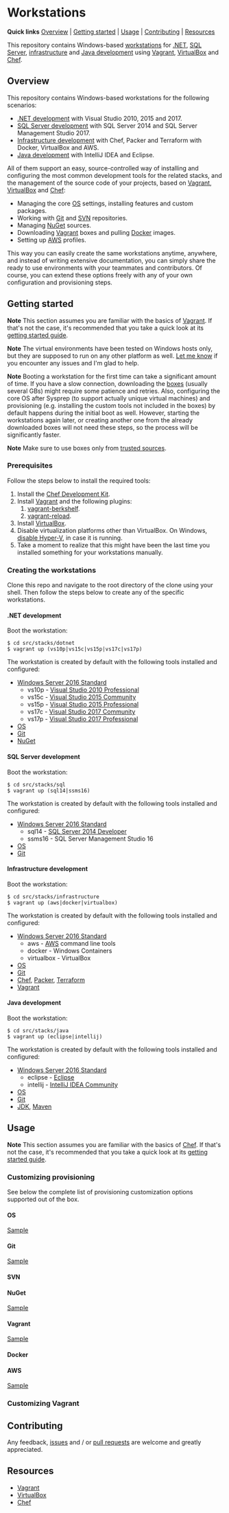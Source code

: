 # Workstations

<!--
TODO: os machines
TODO: no links in first paragraph
-->

**Quick links** [Overview] | [Getting started] | [Usage] | [Contributing] | [Resources]  

This repository contains Windows-based [workstations][Overview] for [.NET][.NET development], [SQL Server][SQL Server development], [infrastructure][Infrastructure development] and [Java development] using [Vagrant][VagrantHome], [VirtualBox][VirtualBoxHome] and [Chef][ChefHome].

## Overview

This repository contains Windows-based workstations for the following scenarios:

* [.NET development] with Visual Studio 2010, 2015 and 2017.
* [SQL Server development] with SQL Server 2014 and SQL Server Management Studio 2017.
* [Infrastructure development] with Chef, Packer and Terraform with Docker, VirtualBox and AWS.
* [Java development] with IntelliJ IDEA and Eclipse.

All of them support an easy, source-controlled way of installing and configuring the most common development tools for the related stacks, and the management of the source code of your projects, based on [Vagrant][VagrantHome], [VirtualBox][VirtualBoxHome] and [Chef][ChefHome]:

* Managing the core [OS] settings, installing features and custom packages.
* Working with [Git] and [SVN] repositories.
* Managing [NuGet] sources.
* Downloading [Vagrant] boxes and pulling [Docker] images.
* Setting up [AWS] profiles.

This way you can easily create the same workstations anytime, anywhere, and instead of writing extensive documentation, you can simply share the ready to use environments with your teammates and contributors. Of course, you can extend these options freely with any of your own configuration and provisioning steps.

[Overview]: #overview

## Getting started

**Note** This section assumes you are familiar with the basics of [Vagrant][VagrantHome]. If that's not the case, it's recommended that you take a quick look at its [getting started guide][VagrantGettingStarted].  

**Note** The virtual environments have been tested on Windows hosts only, but they are supposed to run on any other platform as well. [Let me know][Contributing] if you encounter any issues and I'm glad to help.  

**Note** Booting a workstation for the first time can take a significant amount of time. If you have a slow connection, downloading the [boxes][AtlasBoxes] (usually several GBs) might require some patience and retries. Also, configuring the core OS after Sysprep (to support actually unique virtual machines) and provisioning (e.g. installing the custom tools not included in the boxes) by default happens during the initial boot as well. However, starting the workstations again later, or creating another one from the already downloaded boxes will not need these steps, so the process will be significantly faster.  

**Note** Make sure to use boxes only from [trusted sources][PackerOverview].  

[Getting started]: #getting-started
[VagrantGettingStarted]: https://www.vagrantup.com/intro/getting-started/index.html
[AtlasBoxes]: https://atlas.hashicorp.com/gusztavvargadr
[PackerOverview]: https://github.com/gusztavvargadr/packer#overview

### Prerequisites

Follow the steps below to install the required tools:

1. Install the [Chef Development Kit][ChefDKInstallation].
1. Install [Vagrant][VagrantInstallation] and the following plugins:
    1. [vagrant-berkshelf][VagrantBerkshelfInstallation].
    1. [vagrant-reload][VagrantReloadInstallation].
1. Install [VirtualBox][VirtualBoxInstallation].
1. Disable virtualization platforms other than VirtualBox. On Windows, [disable Hyper-V][HyperVDisable], in case it is running.
1. Take a moment to realize that this might have been the last time you installed something for your workstations manually.

[VagrantInstallation]: https://www.vagrantup.com/docs/installation/
[VagrantBerkshelfInstallation]: https://github.com/berkshelf/vagrant-berkshelf#installation
[VagrantReloadInstallation]: https://github.com/aidanns/vagrant-reload#installation
[VirtualBoxInstallation]: https://www.virtualbox.org/wiki/Downloads
[ChefDKInstallation]: https://downloads.chef.io/chef-dk/
[HyperVDisable]: https://blogs.technet.microsoft.com/gmarchetti/2008/12/07/turning-hyper-v-on-and-off/

### Creating the workstations

Clone this repo and navigate to the root directory of the clone using your shell. Then follow the steps below to create any of the specific workstations.

#### .NET development

Boot the workstation:

```
$ cd src/stacks/dotnet
$ vagrant up (vs10p|vs15c|vs15p|vs17c|vs17p)
```

The workstation is created by default with the following tools installed and configured:

* [Windows Server 2016 Standard][w16s]
  * vs10p - [Visual Studio 2010 Professional][w16s-vs10p]
  * vs15c - [Visual Studio 2015 Community][w16s-vs15c]
  * vs15p - [Visual Studio 2015 Professional][w16s-vs15p]
  * vs17c - [Visual Studio 2017 Community][w16s-vs17c]
  * vs17p - [Visual Studio 2017 Professional][w16s-vs17p]
* [OS]
* [Git]
* [NuGet]

[.NET development]: #net-development
[w16s]: https://atlas.hashicorp.com/gusztavvargadr/boxes/w16s
[w16s-vs10p]: https://atlas.hashicorp.com/gusztavvargadr/boxes/w16s-vs10p
[w16s-vs15c]: https://atlas.hashicorp.com/gusztavvargadr/boxes/w16s-vs15c
[w16s-vs15p]: https://atlas.hashicorp.com/gusztavvargadr/boxes/w16s-vs15p
[w16s-vs17c]: https://atlas.hashicorp.com/gusztavvargadr/boxes/w16s-vs17c
[w16s-vs17p]: https://atlas.hashicorp.com/gusztavvargadr/boxes/w16s-vs17p

#### SQL Server development

Boot the workstation:

```
$ cd src/stacks/sql
$ vagrant up (sql14|ssms16)
```

The workstation is created by default with the following tools installed and configured:

* [Windows Server 2016 Standard][w16s]
  * sql14 - [SQL Server 2014 Developer][w16s-sql14d]
  * ssms16 - SQL Server Management Studio 16
* [OS]
* [Git]

[SQL Server development]: #sql-server-development
[w16s-sql14d]: https://atlas.hashicorp.com/gusztavvargadr/boxes/w16s-sql14d

#### Infrastructure development

Boot the workstation:

```
$ cd src/stacks/infrastructure
$ vagrant up (aws|docker|virtualbox)
```

The workstation is created by default with the following tools installed and configured:

* [Windows Server 2016 Standard][w16s]
  * aws - [AWS] command line tools
  * docker - Windows Containers
  * virtualbox - VirtualBox
* [OS]
* [Git]
* [Chef][ChefHome], [Packer], [Terraform]
* [Vagrant]

[Infrastructure development]: #infrastructure-development
[Packer]: https://chocolatey.org/packages/packer
[Terraform]: https://chocolatey.org/packages/terraform

#### Java development

Boot the workstation:

```
$ cd src/stacks/java
$ vagrant up (eclipse|intellij)
```

The workstation is created by default with the following tools installed and configured:

* [Windows Server 2016 Standard][w16s]
  * eclipse - [Eclipse]
  * intellij - [IntelliJ IDEA Community]
* [OS]
* [Git]
* [JDK], [Maven]

[Java development]: #java-development
[JavaDevelopmentBox]: https://atlas.hashicorp.com/gusztavvargadr/boxes/w16s
[JDK]: https://chocolatey.org/packages/jdk8
[Maven]: https://chocolatey.org/packages/maven
[Eclipse]: https://chocolatey.org/packages/eclipse
[IntelliJ IDEA Community]: https://chocolatey.org/packages/intellijidea-community

## Usage

**Note** This section assumes you are familiar with the basics of [Chef][ChefHome]. If that's not the case, it's recommended that you take a quick look at its [getting started guide][ChefGettingStarted].  

[ChefGettingStarted]: https://learn.chef.io/tutorials/

### Customizing provisioning

See below the complete list of provisioning customization options supported out of the box. 

#### OS

<!--
  * Configuring locales, time zone and environment variables.
  * Installing OS features.
  * Installing Chocolatey and native packages.
-->

[Sample](https://github.com/gusztavvargadr/workstations/compare/feature/gusztavvargadr#diff-7e49f6a25a93914e472962e1a5f0010e)

[OS]: #os

#### Git

<!--
  * Installing the core Git tools.
  * Configuring Git settings.
  * Cloning public and private repositories.
-->

[Sample](https://github.com/gusztavvargadr/workstations/compare/feature/gusztavvargadr#diff-7e49f6a25a93914e472962e1a5f0010e)

[Git]: #git

#### SVN

<!--
* SVN
  * Installing the core SVN tools.
  * Checking out public and private repositories.
-->

[SVN]: #svn

#### NuGet

<!--
* NuGet
  * Installing the core NuGet tools.
  * Adding public and private package sources.
-->

[Sample](https://github.com/gusztavvargadr/workstations/compare/feature/gusztavvargadr#diff-51ab84789bf0abb34b3507eceac10b5f)

[NuGet]: #nuget

#### Vagrant

<!--
* Vagrant
  * Installing Vagrant itself and its plugins.
  * Adding boxes.
-->

[Sample](https://github.com/gusztavvargadr/workstations/compare/feature/gusztavvargadr#diff-d8bb6927fd2f78a36cec508a69192d38)

[Vagrant]: #vagrant

#### Docker

<!--
* Docker
  * Installing the core Docker tools.
  * Pulling images.
-->

[Docker]: #docker

#### AWS

<!--
* AWS
  * Installing the core AWS tools.
  * Setting up AWS CLI profiles.
-->

[Sample](https://github.com/gusztavvargadr/workstations/compare/feature/gusztavvargadr#diff-0c9ca0899b76bf8e98ba5b36b38113d6)

[AWS]: #aws

### Customizing Vagrant

<!--
multi machine
options

Besides the above, you can of course add any of your own customizations using the tools [Vagrant supports][VagrantProvisioning].

[VagrantProvisioning]: https://www.vagrantup.com/docs/provisioning/
-->

[Usage]: #usage

## Contributing

Any feedback, [issues] and / or [pull requests] are welcome and greatly appreciated.

[Contributing]: #contributing
[Issues]: https://github.com/gusztavvargadr/workstations/issues
[Pull requests]: https://github.com/gusztavvargadr/workstations/pulls

## Resources

* [Vagrant][VagrantHome]
* [VirtualBox][VirtualBoxHome]
* [Chef][ChefHome]

[Resources]: #resources
[VagrantHome]: https://www.vagrantup.com/
[VirtualBoxHome]: https://www.virtualbox.org/
[ChefHome]: https://www.chef.io/chef/
